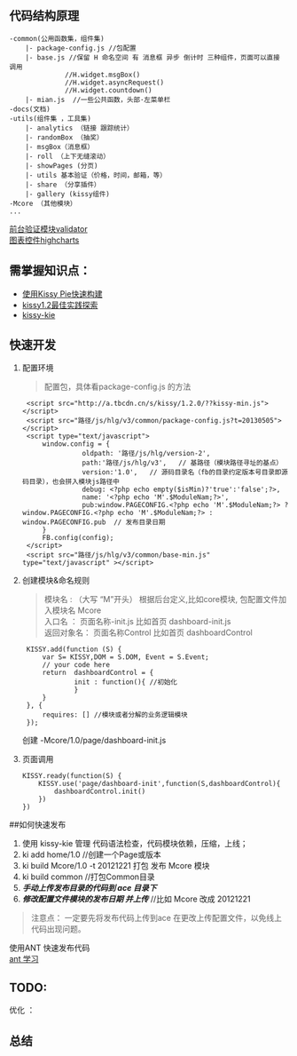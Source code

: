 ## 代码结构原理
	-common(公用函数集，组件集)
		|- package-config.js //包配置
		|- base.js //保留 H 命名空间 有 消息框 异步 倒计时 三种组件，页面可以直接 调用	  
				  //H.widget.msgBox()
				  //H.widget.asyncRequest()
				  //H.widget.countdown() 
		|- mian.js  //一些公共函数，头部·左菜单栏
	-docs(文档)
	-utils(组件集 ，工具集)
		|- analytics （链接 跟踪统计）
		|- randomBox （抽奖）	
		|- msgBox（消息框）
		|- roll （上下无缝滚动）
		|- showPages (分页)
		|- utils 基本验证（价格，时间，邮箱，等）
		|- share （分享插件）
		|- gallery (kissy组件)
	-Mcore （其他模块）
	...
[前台验证模块validator](https://github.com/chriso/node-validator)  
[图表控件highcharts](http://www.highcharts.com/)
 

## 需掌握知识点： 
-  [使用Kissy Pie快速构建](http://www.36ria.com/5536)
-  [kissy1.2最佳实践探索](http://www.36ria.com/5582) 
-  [kissy-kie](https://github.com/maxbbn/front-build) 


## 快速开发
1. 配置环境  
	>配置包，具体看package-config.js 的方法
	>
		<script src="http://a.tbcdn.cn/s/kissy/1.2.0/??kissy-min.js"> </script>
		<script src="路径/js/hlg/v3/common/package-config.js?t=20130505"></script>
		<script type="text/javascript">
		    window.config = {
		    		  oldpath: '路径/js/hlg/version-2',
		              path:'路径/js/hlg/v3',   // 基路径（模块路径寻址的基点）
		              version:'1.0',   // 源码目录名（fb的目录约定版本号目录即源码目录），也会拼入模块js路径中
		              debug: <?php echo empty($isMin)?'true':'false';?>,
		    		  name: '<?php echo 'M'.$ModuleNam;?>',
		    		  pub:window.PAGECONFIG.<?php echo 'M'.$ModuleNam;?> ? window.PAGECONFIG.<?php echo 'M'.$ModuleNam;?> : window.PAGECONFIG.pub  // 发布目录日期
		    }
		    FB.config(config);
		</script>
		<script src="路径/js/hlg/v3/common/base-min.js" type="text/javascript" ></script>

   
2. 创建模块&命名规则 
	> 模块名 : （大写 “M”开头） 根据后台定义,比如core模块,  包配置文件加入模块名 Mcore   
	> 入口名 ： 页面名称-init.js 比如首页 dashboard-init.js     
	> 返回对象名： 页面名称Control 比如首页 dashboardControl
	> 
		KISSY.add(function (S) {
			var S= KISSY,DOM = S.DOM, Event = S.Event;
			// your code here
			return  dashboardControl = {
					init : function(){ //初始化
					}
			}    
		}, {
			requires: [] //模块或者分解的业务逻辑模块
		}); 
	创建 -Mcore/1.0/page/dashboard-init.js   

3.  页面调用  
	>
		KISSY.ready(function(S) {
		    KISSY.use('page/dashboard-init',function(S,dashboardControl){
		    	dashboardControl.init()
		    })
    	}) 



##如何快速发布
1.  使用 kissy-kie 管理 代码语法检查，代码模块依赖，压缩，上线；
2.  ki add home/1.0  //创建一个Page或版本 
3.  ki build Mcore/1.0 -t 20121221 打包 发布 Mcore 模块
4.  ki build common //打包Common目录
5.  ***手动上传发布目录的代码到 ace 目录下***  
6.  ***修改配置文件模块的发布日期 并上传***  //比如 Mcore 改成 20121221  
>注意点： 一定要先将发布代码上传到ace 在更改上传配置文件，以免线上代码出现问题。

使用ANT 快速发布代码  
[ant 学习](http://book.36ria.com/ant/index.html)
## TODO: 

优化 ：
	


## 总结
 
